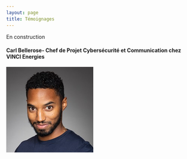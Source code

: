 ```yaml
---
layout: page
title: Témoignages
---
```

En construction

#### Carl Bellerose- Chef de Projet Cybersécurité et Communication chez VINCI Energies
![](assets/img/Bellerose.JPG)


